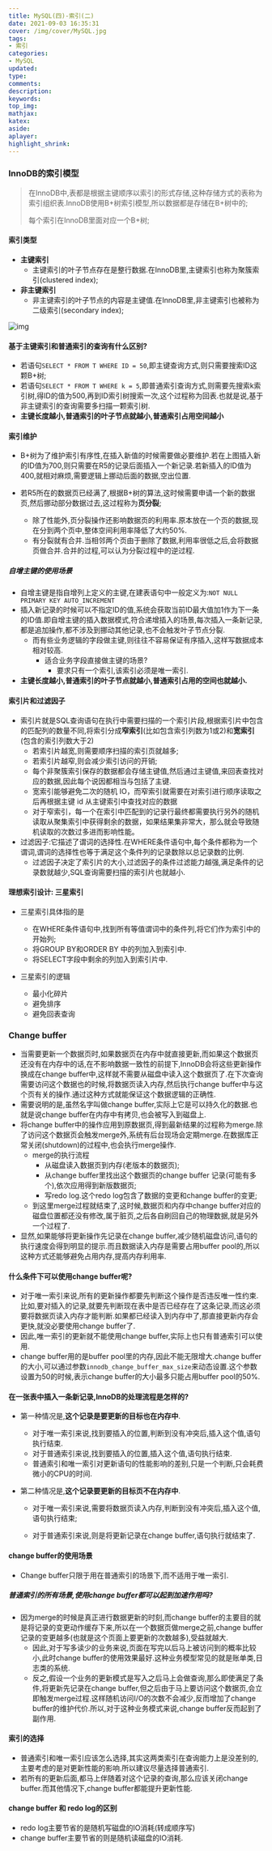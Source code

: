 ```yaml
---
title: MySQL(四)-索引(二)
date: 2021-09-03 16:35:31
cover: /img/cover/MySQL.jpg
tags:
- 索引
categories:
- MySQL
updated:
type:
comments:
description:
keywords:
top_img:
mathjax:
katex:
aside:
aplayer:
highlight_shrink:
---
```


### InnoDB的索引模型

> 在InnoDB中,表都是根据主键顺序以索引的形式存储,这种存储方式的表称为索引组织表.InnoDB使用B+树索引模型,所以数据都是存储在B+树中的;
>
> 每个索引在InnoDB里面对应一个B+树;

#### 索引类型

* **主键索引**
  * 主键索引的叶子节点存在是整行数据.在InnoDB里,主键索引也称为聚簇索引(clustered index);
* **非主键索引**
  * 非主键索引的叶子节点的内容是主键值.在InnoDB里,非主键索引也被称为二级索引(secondary index);

![img](https://www.holelin.cn/img/mysql/%E4%B8%BB%E9%94%AE%E7%B4%A2%E5%BC%95%E4%B8%8E%E9%9D%9E%E4%B8%BB%E9%94%AE%E7%B4%A2%E5%BC%95.png)

#### 基于主键索引和普通索引的查询有什么区别?

* 若语句`SELECT * FROM T WHERE ID = 50`,即主键查询方式,则只需要搜索ID这颗B+树;
* 若语句`SELECT * FROM T WHERE k = 5`,即普通索引查询方式,则需要先搜索k索引树,得ID的值为500,再到ID索引树搜索一次,这个过程称为回表.也就是说,基于非主键索引的查询需要多扫描一颗索引树.
* **主键长度越小,普通索引的叶子节点就越小,普通索引占用空间越小**

#### 索引维护

* B+树为了维护索引有序性,在插入新值的时候需要做必要维护.若在上图插入新的ID值为700,则只需要在R5的记录后面插入一个新记录.若新插入的ID值为400,就相对麻烦,需要逻辑上挪动后面的数据,空出位置.

* 若R5所在的数据页已经满了,根据B+树的算法,这时候需要申请一个新的数据页,然后挪动部分数据过去,这过程称为**页分裂**;
  * 除了性能外,页分裂操作还影响数据页的利用率.原本放在一个页的数据,现在分到两个页中,整体空间利用率降低了大约50%.
  * 有分裂就有合并.当相邻两个页由于删除了数据,利用率很低之后,会将数据页做合并.合并的过程,可以认为分裂过程中的逆过程.

##### 自增主键的使用场景

* 自增主键是指自增列上定义的主键,在建表语句中一般定义为:`NOT NULL PRIMARY KEY AUTO_INCREMENT`
* 插入新记录的时候可以不指定ID的值,系统会获取当前ID最大值加1作为下一条的ID值.即自增主键的插入数据模式,符合递增插入的场景,每次插入一条新记录,都是追加操作,都不涉及到挪动其他记录,也不会触发叶子节点分裂.
  * 而有些业务逻辑的字段做主键,则往往不容易保证有序插入,这样写数据成本相对较高.
    * 适合业务字段直接做主键的场景?
      * 要求只有一个索引,该索引必须是唯一索引.
* **主键长度越小,普通索引的叶子节点就越小,普通索引占用的空间也就越小.**

#### 索引片和过滤因子

* 索引片就是SQL查询语句在执行中需要扫描的一个索引片段,根据索引片中包含的匹配列的数量不同,将索引分成**窄索引**(比如包含索引列数为1或2)和**宽索引**(包含的索引列数大于2)
  * 若索引片越宽,则需要顺序扫描的索引页就越多;
  * 若索引片越窄,则会减少索引访问的开销;
  * 每个非聚簇索引保存的数据都会存储主键值,然后通过主键值,来回表查找对应的数据,因此每个说因都相当与包括了主键.
  * 宽索引能够避免二次的随机 IO，而窄索引就需要在对索引进行顺序读取之后再根据主键 id 从主键索引中查找对应的数据
  * 对于窄索引，每一个在索引中匹配到的记录行最终都需要执行另外的随机读取从聚集索引中获得剩余的数据，如果结果集非常大，那么就会导致随机读取的次数过多进而影响性能。
* 过滤因子:它描述了谓词的选择性.在WHERE条件语句中,每个条件都称为一个谓词,谓词的选择性也等于满足这个条件列的记录数除以总记录数的比例.
  * 过滤因子决定了索引片的大小,过滤因子的条件过滤能力越强,满足条件的记录数就越少,SQL查询需要扫描的索引片也就越小.

#### 理想索引设计: 三星索引

* 三星索引具体指的是
  * 在WHERE条件语句中,找到所有等值谓词中的条件列,将它们作为索引中的开始列;
  * 将GROUP BY和ORDER BY 中的列加入到索引中.
  * 将SELECT字段中剩余的列加入到索引片中.

* 三星索引的逻辑
  * 最小化碎片
  * 避免排序
  * 避免回表查询

### Change buffer

* 当需要更新一个数据页时,如果数据页在内存中就直接更新,而如果这个数据页还没有在内存中的话,在不影响数据一致性的前提下,InnoDB会将这些更新操作换成在change buffer中,这样就不需要从磁盘中读入这个数据页了.在下次查询需要访问这个数据也的时候,将数据页读入内存,然后执行change buffer中与这个页有关的操作.通过这种方式就能保证这个数据逻辑的正确性.
* 需要说明的是,虽然名字叫做change buffer,实际上它是可以持久化的数据.也就是说change buffer在内存中有拷贝,也会被写入到磁盘上.
* 将change buffer中的操作应用到原数据页,得到最新结果的过程称为merge.除了访问这个数据页会触发merge外,系统有后台现场会定期merge.在数据库正常关闭(shutdown)的过程中,也会执行merge操作.
  * merge的执行流程
    * 从磁盘读入数据页到内存(老版本的数据页);
    * 从change buffer里找出这个数据页的change buffer 记录(可能有多个),依次应用得到新版数据页;
    * 写redo log.这个redo log包含了数据的变更和change buffer的变更;
  * 到这里merge过程就结束了,这时候,数据页和内存中change buffer对应的磁盘位置都还没有修改,属于脏页,之后各自刷回自己的物理数据,就是另外一个过程了.
* 显然,如果能够将更新操作先记录在change buffer,减少随机磁盘访问,语句的执行速度会得到明显的提示.而且数据读入内存是需要占用buffer pool的,所以这种方式还能够避免占用内存,提高内存利用率.

#### 什么条件下可以使用change buffer呢?

* 对于唯一索引来说,所有的更新操作都要先判断这个操作是否违反唯一性约束.比如,要对插入的记录,就要先判断现在表中是否已经存在了这条记录,而这必须要将数据页读入内存才能判断.如果都已经读入到内存中了,那直接更新内存会更快,就没必要使用change buffer了.
* 因此,唯一索引的更新就不能使用change buffer,实际上也只有普通索引可以使用.
* change buffer用的是buffer pool里的内存,因此不能无限增大.change buffer的大小,可以通过参数`innodb_change_buffer_max_size`来动态设置.这个参数设置为50的时候,表示change buffer的大小最多只能占用buffer pool的50%.

#### 在一张表中插入一条新记录,InnoDB的处理流程是怎样的?

* 第一种情况是,**这个记录是要更新的目标也在内存中**.

  * 对于唯一索引来说,找到要插入的位置,判断到没有冲突后,插入这个值,语句执行结束.
  * 对于普通索引来说,找到要插入的位置,插入这个值,语句执行结束.
  * 普通索引和唯一索引对更新语句的性能影响的差别,只是一个判断,只会耗费微小的CPU的时间.

* 第二种情况是,**这个记录要更新的目标页不在内存中**.

  * 对于唯一索引来说,需要将数据页读入内存,判断到没有冲突后,插入这个值,语句执行结束;

  * 对于普通索引来说,则是将更新记录在change buffer,语句执行就结束了.

#### change buffer的使用场景

* Change buffer只限于用在普通索引的场景下,而不适用于唯一索引.

##### 普通索引的所有场景,使用change buffer都可以起到加速作用吗?

* 因为merge的时候是真正进行数据更新的时刻,而change buffer的主要目的就是将记录的变更动作缓存下来,所以在一个数据页做merge之前,change buffer记录的变更越多(也就是这个页面上要更新的次数越多),受益就越大.
  * 因此,对于写多读少的业务来说,页面在写完以后马上被访问到的概率比较小,此时change buffer的使用效果最好.这种业务模型常见的就是账单类,日志类的系统.
  * 反之,假设一个业务的更新模式是写入之后马上会做查询,那么即使满足了条件,将更新先记录在change buffer,但之后由于马上要访问这个数据页,会立即触发merge过程.这样随机访问I/O的次数不会减少,反而增加了change buffer的维护代价.所以,对于这种业务模式来说,change buffer反而起到了副作用.

#### 索引的选择

* 普通索引和唯一索引应该怎么选择,其实这两类索引在查询能力上是没差别的,主要考虑的是对更新性能的影响.所以建议尽量选择普通索引.
* 若所有的更新后面,都马上伴随着对这个记录的查询,那么应该关闭change buffer.而其他情况下,change buffer都能提升更新性能.

#### change buffer 和 redo log的区别

* redo log主要节省的是随机写磁盘的IO消耗(转成顺序写)
* change buffer主要节省的则是随机读磁盘的IO消耗.

